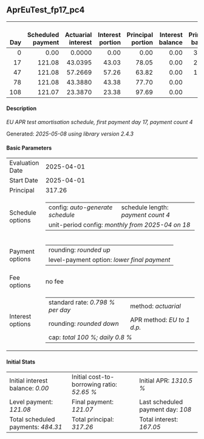 <h2>AprEuTest_fp17_pc4</h2>
<table>
    <thead style="vertical-align: bottom;">
        <th style="text-align: right;">Day</th>
        <th style="text-align: right;">Scheduled payment</th>
        <th style="text-align: right;">Actuarial interest</th>
        <th style="text-align: right;">Interest portion</th>
        <th style="text-align: right;">Principal portion</th>
        <th style="text-align: right;">Interest balance</th>
        <th style="text-align: right;">Principal balance</th>
        <th style="text-align: right;">Total actuarial interest</th>
        <th style="text-align: right;">Total interest</th>
        <th style="text-align: right;">Total principal</th>
    </thead>
    <tr style="text-align: right;">
        <td class="ci00">0</td>
        <td class="ci01" style="white-space: nowrap;">0.00</td>
        <td class="ci02">0.0000</td>
        <td class="ci03">0.00</td>
        <td class="ci04">0.00</td>
        <td class="ci05">0.00</td>
        <td class="ci06">317.26</td>
        <td class="ci07">0.0000</td>
        <td class="ci08">0.00</td>
        <td class="ci09">0.00</td>
    </tr>
    <tr style="text-align: right;">
        <td class="ci00">17</td>
        <td class="ci01" style="white-space: nowrap;">121.08</td>
        <td class="ci02">43.0395</td>
        <td class="ci03">43.03</td>
        <td class="ci04">78.05</td>
        <td class="ci05">0.00</td>
        <td class="ci06">239.21</td>
        <td class="ci07">43.0395</td>
        <td class="ci08">43.03</td>
        <td class="ci09">78.05</td>
    </tr>
    <tr style="text-align: right;">
        <td class="ci00">47</td>
        <td class="ci01" style="white-space: nowrap;">121.08</td>
        <td class="ci02">57.2669</td>
        <td class="ci03">57.26</td>
        <td class="ci04">63.82</td>
        <td class="ci05">0.00</td>
        <td class="ci06">175.39</td>
        <td class="ci07">100.3064</td>
        <td class="ci08">100.29</td>
        <td class="ci09">141.87</td>
    </tr>
    <tr style="text-align: right;">
        <td class="ci00">78</td>
        <td class="ci01" style="white-space: nowrap;">121.08</td>
        <td class="ci02">43.3880</td>
        <td class="ci03">43.38</td>
        <td class="ci04">77.70</td>
        <td class="ci05">0.00</td>
        <td class="ci06">97.69</td>
        <td class="ci07">143.6943</td>
        <td class="ci08">143.67</td>
        <td class="ci09">219.57</td>
    </tr>
    <tr style="text-align: right;">
        <td class="ci00">108</td>
        <td class="ci01" style="white-space: nowrap;">121.07</td>
        <td class="ci02">23.3870</td>
        <td class="ci03">23.38</td>
        <td class="ci04">97.69</td>
        <td class="ci05">0.00</td>
        <td class="ci06">0.00</td>
        <td class="ci07">167.0813</td>
        <td class="ci08">167.05</td>
        <td class="ci09">317.26</td>
    </tr>
</table>
<h4>Description</h4>
<p><i>EU APR test amortisation schedule, first payment day 17, payment count 4</i></p>
<p>Generated: <i>2025-05-08 using library version 2.4.3</i></p>
<h4>Basic Parameters</h4>
<table>
    <tr>
        <td>Evaluation Date</td>
        <td>2025-04-01</td>
    </tr>
    <tr>
        <td>Start Date</td>
        <td>2025-04-01</td>
    </tr>
    <tr>
        <td>Principal</td>
        <td>317.26</td>
    </tr>
    <tr>
        <td>Schedule options</td>
        <td>
            <table>
                <tr>
                    <td>config: <i>auto-generate schedule</i></td>
                    <td>schedule length: <i><i>payment count</i> 4</i></td>
                </tr>
                <tr>
                    <td colspan="2" style="white-space: nowrap;">unit-period config: <i>monthly from 2025-04 on 18</i></td>
                </tr>
            </table>
        </td>
    </tr>
    <tr>
        <td>Payment options</td>
        <td>
            <table>
                <tr>
                    <td>rounding: <i>rounded up</i></td>
                </tr>
                <tr>
                    <td>level-payment option: <i>lower&nbsp;final&nbsp;payment</i></td>
                </tr>
            </table>
        </td>
    </tr>
    <tr>
        <td>Fee options</td>
        <td>no fee
        </td>
    </tr>
    <tr>
        <td>Interest options</td>
        <td>
            <table>
                <tr>
                    <td>standard rate: <i>0.798 % per day</i></td>
                    <td>method: <i>actuarial</i></td>
                </tr>
                <tr>
                    <td>rounding: <i>rounded down</i></td>
                    <td>APR method: <i>EU to 1 d.p.</i></td>
                </tr>
                <tr>
                    <td colspan="2">cap: <i>total 100 %; daily 0.8 %</td>
                </tr>
            </table>
        </td>
    </tr>
</table>
<h4>Initial Stats</h4>
<table>
    <tr>
        <td>Initial interest balance: <i>0.00</i></td>
        <td>Initial cost-to-borrowing ratio: <i>52.65 %</i></td>
        <td>Initial APR: <i>1310.5 %</i></td>
    </tr>
    <tr>
        <td>Level payment: <i>121.08</i></td>
        <td>Final payment: <i>121.07</i></td>
        <td>Last scheduled payment day: <i>108</i></td>
    </tr>
    <tr>
        <td>Total scheduled payments: <i>484.31</i></td>
        <td>Total principal: <i>317.26</i></td>
        <td>Total interest: <i>167.05</i></td>
    </tr>
</table>